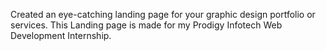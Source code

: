 Created an eye-catching landing page for your graphic design portfolio or services. 
This Landing page is made for my Prodigy Infotech Web Development Internship.

